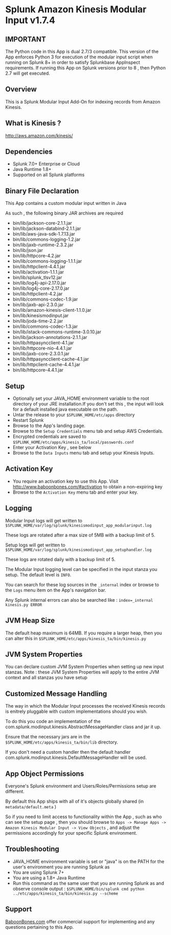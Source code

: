 # Splunk Amazon Kinesis Modular Input v1.7.4

## IMPORTANT

The Python code in this App is dual 2.7/3 compatible.
This version of the App enforces Python 3 for execution of the modular input script when running on Splunk 8+ in order to satisfy Splunkbase AppInspect requirements.
If running this App on Splunk versions prior to 8 , then Python 2.7 will get executed.


## Overview

This is a Splunk Modular Input Add-On for indexing records from Amazon Kinesis.

## What is Kinesis ?

http://aws.amazon.com/kinesis/

## Dependencies

* Splunk 7.0+ Enterprise or Cloud
* Java Runtime 1.8+
* Supported on all Splunk platforms

## Binary File Declaration

This App contains a custom modular input written in Java

As such , the following binary JAR archives are required

* bin/lib/jackson-core-2.1.1.jar
* bin/lib/jackson-databind-2.1.1.jar
* bin/lib/aws-java-sdk-1.7.13.jar
* bin/lib/commons-logging-1.2.jar
* bin/lib/jaxb-runtime-2.3.2.jar
* bin/lib/json.jar
* bin/lib/httpcore-4.2.jar
* bin/lib/commons-logging-1.1.1.jar
* bin/lib/httpclient-4.4.1.jar
* bin/lib/activation-1.1.1.jar
* bin/lib/splunk_tlsv12.jar
* bin/lib/log4j-api-2.17.0.jar
* bin/lib/log4j-core-2.17.0.jar
* bin/lib/httpclient-4.2.jar
* bin/lib/commons-codec-1.9.jar
* bin/lib/jaxb-api-2.3.0.jar
* bin/lib/amazon-kinesis-client-1.1.0.jar
* bin/lib/kinesismodinput.jar
* bin/lib/joda-time-2.2.jar
* bin/lib/commons-codec-1.3.jar
* bin/lib/istack-commons-runtime-3.0.10.jar
* bin/lib/jackson-annotations-2.1.1.jar
* bin/lib/httpasyncclient-4.1.jar
* bin/lib/httpcore-nio-4.4.1.jar
* bin/lib/jaxb-core-2.3.0.1.jar
* bin/lib/httpasyncclient-cache-4.1.jar
* bin/lib/httpclient-cache-4.4.1.jar
* bin/lib/httpcore-4.4.1.jar

## Setup

* Optionally set your JAVA_HOME environment variable to the root directory of your JRE installation.If you don't set this , the input will look for a default installed java executable on the path.
* Untar the release to your `$SPLUNK_HOME/etc/apps` directory
* Restart Splunk
* Browse to the App's landing page.
* Browse to the `Setup Credentials` menu tab and setup AWS Credentials.
* Encrypted credentials are saved to `$SPLUNK_HOME/etc/apps/kinesis_ta/local/passwords.conf`
* Enter your Activation Key , see below
* Browse to the `Data Inputs` menu tab and setup your Kinesis Inputs.

## Activation Key

* You require an activation key to use this App. Visit http://www.baboonbones.com/#activation to obtain a non-expiring key
* Browse to the `Activation Key` menu tab and enter your key.


## Logging

Modular Input logs will get written to `$SPLUNK_HOME/var/log/splunk/kinesismodinput_app_modularinput.log`

These logs are rotated after a max size of 5MB with a backup limit of 5.

Setup logs will get written to `$SPLUNK_HOME/var/log/splunk/kinesismodinput_app_setuphandler.log`

These logs are rotated daily with a backup limit of 5.

The Modular Input logging level can be specified in the input stanza you setup. The default level is `INFO`.

You can search for these log sources in the `_internal` index or browse to the `Logs` menu item on the App's navigation bar.

Any Splunk internal errors can also be searched like : `index=_internal kinesis.py ERROR`

## JVM Heap Size

The default heap maximum is 64MB.
If you require a larger heap, then you can alter this in `$SPLUNK_HOME/etc/apps/kinesis_ta/bin/kinesis.py`

## JVM System Properties

You can declare custom JVM System Properties when setting up new input stanzas.
Note : these JVM System Properties will apply to the entire JVM context and all stanzas you have setup

## Customized Message Handling

The way in which the Modular Input processes the received Kinesis records is enitrely pluggable with custom implementations should you wish.

To do this you code an implementation of the com.splunk.modinput.kinesis.AbstractMessageHandler class and jar it up.

Ensure that the necessary jars are in the `$SPLUNK_HOME/etc/apps/kinesis_ta/bin/lib` directory.

If you don't need a custom handler then the default handler com.splunk.modinput.kinesis.DefaultMessageHandler will be used.

## App Object Permissions

Everyone's Splunk environment and Users/Roles/Permissions setup are different.

By default this App ships with all of it's objects globally shared (in `metadata/default.meta` )

So if you need to limit access to functionality within the App , such as who can see the setup page , then you should browse to  `Apps -> Manage Apps -> Amazon Kinesis Modular Input -> View Objects` , and adjust the permissions accordingly for your specific Splunk environment.

## Troubleshooting

* JAVA_HOME environment variable is set or "java" is on the PATH for the user's environment you are running Splunk as
* You are using Splunk 7+
* You are using a 1.8+ Java Runtime
* Run this command as the same user that you are running Splunk as and observe console output : `$SPLUNK_HOME/bin/splunk cmd python ../etc/apps/kinesis_ta/bin/kinesis.py --scheme`

## Support

[BaboonBones.com](http://www.baboonbones.com#support) offer commercial support for implementing and any questions pertaining to this App.


